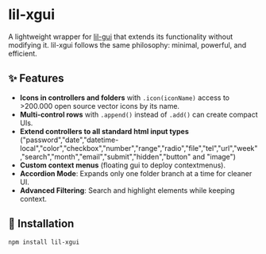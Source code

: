 # lil-xgui
A lightweight wrapper for [lil-gui](https://github.com/georgealways/lil-gui) that extends its functionality without modifying it. lil-xgui follows the same philosophy: minimal, powerful, and efficient.

## ✨ Features
- **Icons in controllers and folders** with `.icon(iconName)` access to >200.000 open source vector icons by its name.
- **Multi-control rows** with `.append()` instead of `.add()` can create compact UIs.
- **Extend controllers to all standard html input types** ("password","date","datetime-local","color","checkbox","number","range","radio","file","tel","url","week","search","month","email","submit","hidden","button" and "image")
- **Custom context menus** (floating gui to deploy contextmenus).
- **Accordion Mode**: Expands only one folder branch at a time for cleaner UI.
- **Advanced Filtering**: Search and highlight elements while keeping context.

## 🚀 Installation
```sh
npm install lil-xgui
